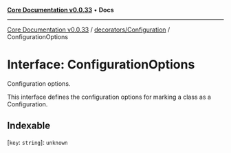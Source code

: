 [**Core Documentation v0.0.33**](../../../README.md) • **Docs**

***

[Core Documentation v0.0.33](../../../modules.md) / [decorators/Configuration](../README.md) / ConfigurationOptions

# Interface: ConfigurationOptions

Configuration options.

This interface defines the configuration options for marking a class as a Configuration.

## Indexable

 \[`key`: `string`\]: `unknown`

